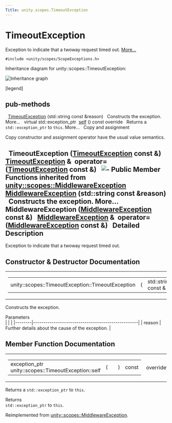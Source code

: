 ```yaml
---
Title: unity.scopes.TimeoutException
---
```

        
TimeoutException
================

Exception to indicate that a twoway request timed out. [More...](#details)

`#include <unity/scopes/ScopeExceptions.h>`

Inheritance diagram for unity::scopes::TimeoutException:

![Inheritance graph](https://developer.ubuntu.com/static/devportal_uploaded/33b95100-2e21-4768-b335-4f002abd7ff1-api/scopes/cpp/sdk-15.04.5/unity.scopes.TimeoutException/classunity_1_1scopes_1_1_timeout_exception__inherit__graph.png)

<span class="legend">\[legend\]</span>

pub-methods
------------------------------------------------------

 
<a href="#a76573760d4c9c8b019675302000d4f1a">TimeoutException</a> (std::string const &reason)
 
Constructs the exception. More...
 
virtual std::exception\_ptr 
<a href="#a5b6ef04ea037bacfe594028306482720">self</a> () const override
 
Returns a `std::exception_ptr` to `this`. More...
 
Copy and assignment

Copy constructor and assignment operator have the usual value semantics.

 
**TimeoutException** (<a href="index.html">TimeoutException</a> const &)
 
<a href="index.html">TimeoutException</a> & 
**operator=** (<a href="index.html">TimeoutException</a> const &)
 
![-](https://developer.ubuntu.com/static/devportal_uploaded/923daafb-3617-4db8-8c33-dcab399396d8-api/scopes/cpp/sdk-15.04.5/unity.scopes.TimeoutException/closed.png) Public Member Functions inherited from <a href="unity.scopes.MiddlewareException.md">unity::scopes::MiddlewareException</a>
 
<a href="../unity.scopes.MiddlewareException.md#af6250d2e529d103d30d3ebf06689c146">MiddlewareException</a> (std::string const &reason)
 
Constructs the exception. More...
 
 
**MiddlewareException** (<a href="unity.scopes.MiddlewareException.md">MiddlewareException</a> const &)
 
<a href="unity.scopes.MiddlewareException.md">MiddlewareException</a> & 
**operator=** (<a href="unity.scopes.MiddlewareException.md">MiddlewareException</a> const &)
 
<span id="details"></span>
Detailed Description
--------------------

Exception to indicate that a twoway request timed out.

Constructor & Destructor Documentation
--------------------------------------

<span id="a76573760d4c9c8b019675302000d4f1a" class="anchor"></span>
<table>
<colgroup>
<col width="50%" />
<col width="50%" />
</colgroup>
<tbody>
<tr class="odd">
<td><table>
<tbody>
<tr class="odd">
<td>unity::scopes::TimeoutException::TimeoutException</td>
<td>(</td>
<td>std::string const &amp; </td>
<td><em>reason</em></td>
<td>)</td>
<td></td>
</tr>
</tbody>
</table></td>
<td><span class="mlabels"><span class="mlabel">explicit</span></span></td>
</tr>
</tbody>
</table>

Constructs the exception.

Parameters  
|        |                                                   |
|--------|---------------------------------------------------|
| reason | Further details about the cause of the exception. |

Member Function Documentation
-----------------------------

<span id="a5b6ef04ea037bacfe594028306482720" class="anchor"></span>
<table>
<colgroup>
<col width="50%" />
<col width="50%" />
</colgroup>
<tbody>
<tr class="odd">
<td><table>
<tbody>
<tr class="odd">
<td>exception_ptr unity::scopes::TimeoutException::self</td>
<td>(</td>
<td></td>
<td>)</td>
<td>const</td>
</tr>
</tbody>
</table></td>
<td><span class="mlabels"><span class="mlabel">override</span><span class="mlabel">virtual</span></span></td>
</tr>
</tbody>
</table>

Returns a `std::exception_ptr` to `this`.

Returns  
`std::exception_ptr` to `this`.

Reimplemented from <a href="../unity.scopes.MiddlewareException.md#a5317c0215a98eb896d1d706450d2919e">unity::scopes::MiddlewareException</a>.

